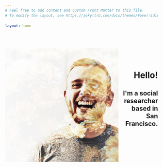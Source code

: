 ```yaml
---
# Feel free to add content and custom Front Matter to this file.
# To modify the layout, see https://jekyllrb.com/docs/themes/#overriding-theme-defaults

layout: home
---
```

<body>
  <div stle="clear: both">
    <div style="float: left;">
      <br> <br>
      <img src="/images/00.jpg" height=375px>
    </div>
    <div style="text-align: right;">
      <br><br><br><br>
      <h1>Hello!</h1>
      <h2>I'm a social researcher based in San Francisco.</h2>
    </div>
  </div>
</body>
